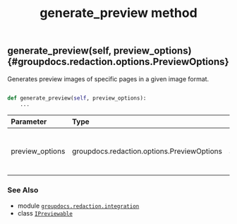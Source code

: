 ﻿---
title: generate_preview method
second_title: GroupDocs.Redaction for Python via .NET API References
description: 
type: docs
weight: 20
url: /python-net/groupdocs.redaction.integration/ipreviewable/generate_preview/
is_root: false
---

## generate_preview(self, preview_options) {#groupdocs.redaction.options.PreviewOptions}

Generates preview images of specific pages in a given image format.



```python

def generate_preview(self, preview_options):
    ...
```


| Parameter | Type | Description |
| :- | :- | :- |
| preview_options | groupdocs.redaction.options.PreviewOptions | Image properties and page range settings |



### See Also
* module [`groupdocs.redaction.integration`](../../)
* class [`IPreviewable`](/redaction/python-net/groupdocs.redaction.integration/ipreviewable)

